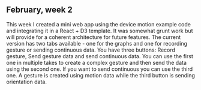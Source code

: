 ## February, week 2

This week I created a mini web app using the device motion example code and integrating it in a React + D3 template.
It was somewhat grunt work but will provide for a coherent architecture for future features. The current version has two tabs available - one for the graphs and one for recording gesture or sending continuous data. You have three buttons: Record gesture, Send gesture data and send continuous data. You can use the first one in multiple takes to create a complex gesture and then send the data using the second one. If you want to send continuous you can use the third one. A gesture is created using motion data while the third button is sending orientation data.


